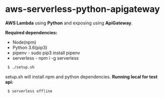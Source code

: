 
# aws-serverless-python-apigateway
**AWS Lambda** using **Python** and exposing using **ApiGateway**.

**Required dependencies:**
 - Node(npm)
 - Python 3.6(pip3)
 - pipenv - sudo pip3 install pipenv
 - serverless - npm i -g serverless
```sh
 $ ./setup.sh
```
setup.sh will install npm and python  dependencies. 
**Running local for test api:**
```sh
 $ serverless offline
```